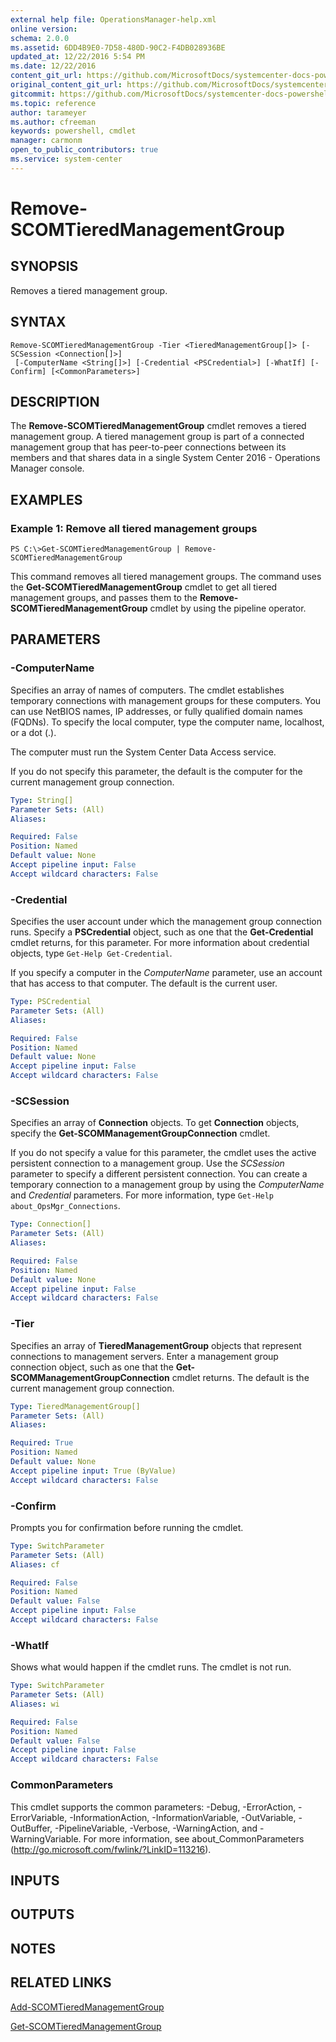 ```yaml
---
external help file: OperationsManager-help.xml
online version: 
schema: 2.0.0
ms.assetid: 6DD4B9E0-7D58-480D-90C2-F4DB028936BE
updated_at: 12/22/2016 5:54 PM
ms.date: 12/22/2016
content_git_url: https://github.com/MicrosoftDocs/systemcenter-docs-powershell/blob/live/systemcenter-cmdlets/SystemCenter2016/OperationsManager/vlatest/Remove-SCOMTieredManagementGroup.md
original_content_git_url: https://github.com/MicrosoftDocs/systemcenter-docs-powershell/blob/live/systemcenter-cmdlets/SystemCenter2016/OperationsManager/vlatest/Remove-SCOMTieredManagementGroup.md
gitcommit: https://github.com/MicrosoftDocs/systemcenter-docs-powershell/blob/17c3a51bd892aad46c731d9f381f0704b4815004/systemcenter-cmdlets/SystemCenter2016/OperationsManager/vlatest/Remove-SCOMTieredManagementGroup.md
ms.topic: reference
author: tarameyer
ms.author: cfreeman
keywords: powershell, cmdlet
manager: carmonm
open_to_public_contributors: true
ms.service: system-center
---
```


# Remove-SCOMTieredManagementGroup

## SYNOPSIS
Removes a tiered management group.

## SYNTAX

```
Remove-SCOMTieredManagementGroup -Tier <TieredManagementGroup[]> [-SCSession <Connection[]>]
 [-ComputerName <String[]>] [-Credential <PSCredential>] [-WhatIf] [-Confirm] [<CommonParameters>]
```

## DESCRIPTION
The **Remove-SCOMTieredManagementGroup** cmdlet removes a tiered management group.
A tiered management group is part of a connected management group that has peer-to-peer connections between its members and that shares data in a single System Center 2016 - Operations Manager console.

## EXAMPLES

### Example 1: Remove all tiered management groups
```
PS C:\>Get-SCOMTieredManagementGroup | Remove-SCOMTieredManagementGroup
```

This command removes all tiered management groups.
The command uses the **Get-SCOMTieredManagementGroup** cmdlet to get all tiered management groups, and passes them to the **Remove-SCOMTieredManagementGroup** cmdlet by using the pipeline operator.

## PARAMETERS

### -ComputerName
Specifies an array of names of computers.
The cmdlet establishes temporary connections with management groups for these computers.
You can use NetBIOS names, IP addresses, or fully qualified domain names (FQDNs).
To specify the local computer, type the computer name, localhost, or a dot (.).

The computer must run the System Center Data Access service.

If you do not specify this parameter, the default is the computer for the current management group connection.

```yaml
Type: String[]
Parameter Sets: (All)
Aliases: 

Required: False
Position: Named
Default value: None
Accept pipeline input: False
Accept wildcard characters: False
```

### -Credential
Specifies the user account under which the management group connection runs.
Specify a **PSCredential** object, such as one that the **Get-Credential** cmdlet returns, for this parameter.
For more information about credential objects, type `Get-Help Get-Credential`.

If you specify a computer in the *ComputerName* parameter, use an account that has access to that computer.
The default is the current user.

```yaml
Type: PSCredential
Parameter Sets: (All)
Aliases: 

Required: False
Position: Named
Default value: None
Accept pipeline input: False
Accept wildcard characters: False
```

### -SCSession
Specifies an array of **Connection** objects.
To get **Connection** objects, specify the **Get-SCOMManagementGroupConnection** cmdlet.

If you do not specify a value for this parameter, the cmdlet uses the active persistent connection to a management group.
Use the *SCSession* parameter to specify a different persistent connection.
You can create a temporary connection to a management group by using the *ComputerName* and *Credential* parameters.
For more information, type `Get-Help about_OpsMgr_Connections`.

```yaml
Type: Connection[]
Parameter Sets: (All)
Aliases: 

Required: False
Position: Named
Default value: None
Accept pipeline input: False
Accept wildcard characters: False
```

### -Tier
Specifies an array of **TieredManagementGroup** objects that represent connections to management servers.
Enter a management group connection object, such as one that the **Get-SCOMManagementGroupConnection** cmdlet returns.
The default is the current management group connection.

```yaml
Type: TieredManagementGroup[]
Parameter Sets: (All)
Aliases: 

Required: True
Position: Named
Default value: None
Accept pipeline input: True (ByValue)
Accept wildcard characters: False
```

### -Confirm
Prompts you for confirmation before running the cmdlet.

```yaml
Type: SwitchParameter
Parameter Sets: (All)
Aliases: cf

Required: False
Position: Named
Default value: False
Accept pipeline input: False
Accept wildcard characters: False
```

### -WhatIf
Shows what would happen if the cmdlet runs.
The cmdlet is not run.

```yaml
Type: SwitchParameter
Parameter Sets: (All)
Aliases: wi

Required: False
Position: Named
Default value: False
Accept pipeline input: False
Accept wildcard characters: False
```

### CommonParameters
This cmdlet supports the common parameters: -Debug, -ErrorAction, -ErrorVariable, -InformationAction, -InformationVariable, -OutVariable, -OutBuffer, -PipelineVariable, -Verbose, -WarningAction, and -WarningVariable. For more information, see about_CommonParameters (http://go.microsoft.com/fwlink/?LinkID=113216).

## INPUTS

## OUTPUTS

## NOTES

## RELATED LINKS

[Add-SCOMTieredManagementGroup](xref:SystemCenter2016/OperationsManager/vlatest/Add-SCOMTieredManagementGroup.md)

[Get-SCOMTieredManagementGroup](xref:SystemCenter2016/OperationsManager/vlatest/Get-SCOMTieredManagementGroup.md)

